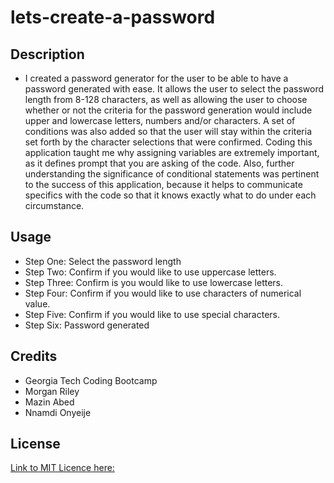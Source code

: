 # lets-create-a-password

## Description

- I created a password generator for the user to be able to have a password generated with ease. It allows the user to select the password length from 8-128 characters, as well as allowing the user to choose whether or not the criteria for the password generation would include upper and lowercase letters, numbers and/or characters. A set of conditions was also added so that the user will stay within the criteria set forth by the character selections that were confirmed. Coding this application taught me why assigning variables are extremely important, as it defines prompt that you are asking of the code. Also, further understanding the significance of conditional statements was pertinent to the success of this application, because it helps to communicate specifics with the code so that it knows exactly what to do under each circumstance.

## Usage 

- Step One: Select the password length
- Step Two: Confirm if you would like to use uppercase letters.
- Step Three: Confirm is you would like to use lowercase letters.
- Step Four: Confirm if you would like to use characters of numerical value.
- Step Five: Confirm if you would like to use special characters. 
- Step Six: Password generated

## Credits

- Georgia Tech Coding Bootcamp
- Morgan Riley
- Mazin Abed
- Nnamdi Onyeije

## License

[Link to MIT Licence here:](https://github.com/bundleofcodes/lets-create-a-password/blob/main/LICENSE)